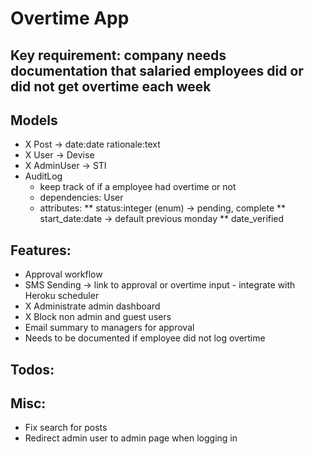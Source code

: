 # Overtime App

## Key requirement: company needs documentation that salaried employees did or did not get overtime each week

## Models
- X Post -> date:date rationale:text
- X User -> Devise
- X AdminUser -> STI
- AuditLog
	* keep track of if a employee had overtime or not
	* dependencies: User
	* attributes: 
		** status:integer (enum) -> pending, complete
		** start_date:date -> default previous monday
		** date_verified

## Features:
- Approval workflow 
- SMS Sending -> link to approval or overtime input - integrate with Heroku scheduler
- X Administrate admin dashboard
- X Block non admin and guest users
- Email summary to managers for approval
- Needs to be documented if employee did not log overtime

## Todos:

## Misc:
- Fix search for posts
- Redirect admin user to admin page when logging in